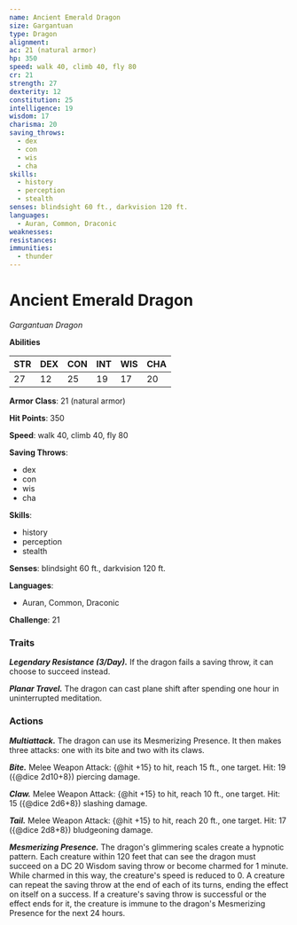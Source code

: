 ```yaml
---
name: Ancient Emerald Dragon
size: Gargantuan
type: Dragon
alignment: 
ac: 21 (natural armor)
hp: 350
speed: walk 40, climb 40, fly 80
cr: 21
strength: 27
dexterity: 12
constitution: 25
intelligence: 19
wisdom: 17
charisma: 20
saving_throws:
  - dex
  - con
  - wis
  - cha
skills:
  - history
  - perception
  - stealth
senses: blindsight 60 ft., darkvision 120 ft.
languages:
  - Auran, Common, Draconic
weaknesses:
resistances:
immunities:
  - thunder
---
```


# Ancient Emerald Dragon

*Gargantuan Dragon*

**Abilities**

| STR | DEX | CON | INT | WIS | CHA |
| --- | --- | --- | --- | --- | --- |
| 27 | 12 | 25 | 19 | 17 | 20 |

**Armor Class**: 21 (natural armor)

**Hit Points**: 350

**Speed**: walk 40, climb 40, fly 80

**Saving Throws**:
  - dex
  - con
  - wis
  - cha

**Skills**:
  - history
  - perception
  - stealth

**Senses**: blindsight 60 ft., darkvision 120 ft.

**Languages**:
  - Auran, Common, Draconic

**Challenge**: 21

### Traits
***Legendary Resistance (3/Day).*** If the dragon fails a saving throw, it can choose to succeed instead.

***Planar Travel.*** The dragon can cast plane shift after spending one hour in uninterrupted meditation.

### Actions
***Multiattack.*** The dragon can use its Mesmerizing Presence. It then makes three attacks: one with its bite and two with its claws.

***Bite.*** Melee Weapon Attack: {@hit +15} to hit, reach 15 ft., one target. Hit: 19 ({@dice 2d10+8}) piercing damage.

***Claw.*** Melee Weapon Attack: {@hit +15} to hit, reach 10 ft., one target. Hit: 15 ({@dice 2d6+8}) slashing damage.

***Tail.*** Melee Weapon Attack: {@hit +15} to hit, reach 20 ft., one target. Hit: 17 ({@dice 2d8+8}) bludgeoning damage.

***Mesmerizing Presence.*** The dragon's glimmering scales create a hypnotic pattern. Each creature within 120 feet that can see the dragon must succeed on a DC 20 Wisdom saving throw or become charmed for 1 minute. While charmed in this way, the creature's speed is reduced to 0. A creature can repeat the saving throw at the end of each of its turns, ending the effect on itself on a success. If a creature's saving throw is successful or the effect ends for it, the creature is immune to the dragon's Mesmerizing Presence for the next 24 hours.

